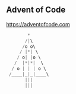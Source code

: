 ## Advent of Code

https://adventofcode.com

```go
        *
       /|\ 
      /o o\
     / |*| \
    / o| |o \
   /  |*|*|  \
  / o | | | o \
 /____|_|_|____\
       |||
       |||
```
